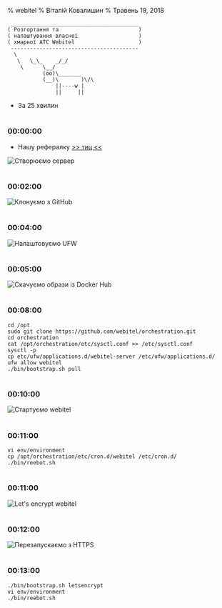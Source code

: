 % webitel
% Віталій Ковалишин
% Травень 19, 2018


~~~~~~~~~~~~~~~~~~~~~~~~~~~~~~~~~~~~~~~~~~ {.textinfo}
 ________________________________________
( Розгортання та                         )
( налаштування власної                   )
( хмарної АТС Webitel                    )
 ----------------------------------------
  \
   \   \_\_    _/_/
    \      \__/
           (oo)\_______
           (__)\       )\/\
               ||----w |
               ||     ||
~~~~~~~~~~~~~~~~~~~~~~~~~~~~~~~~~~~~~~~~~~~~

- За 25 хвилин

#
### 00:00:00 
 - Нашу рефералку [>> тиц <<](https://m.do.co/c/e56e7c26e8f3)

![Створюємо сервер](res/do-create.gif)

#
### 00:02:00 

![Клонуємо з GitHub](res/git-clone.gif)

#
### 00:04:00 

![Налаштовуємо UFW](res/ufw.gif)

#
### 00:05:00 

![Скачуємо образи із Docker Hub](res/images.gif)

#
### 00:08:00

~~~~~~~~~~~~~~~~~~~~~~~~~~~~~~~~~~~~~~~~~~ {.bash}
cd /opt
sudo git clone https://github.com/webitel/orchestration.git
cd orchestration
cat /opt/orchestration/etc/sysctl.conf >> /etc/sysctl.conf
sysctl -p
cp etc/ufw/applications.d/webitel-server /etc/ufw/applications.d/
ufw allow webitel
./bin/bootstrap.sh pull
~~~~~~~~~~~~~~~~~~~~~~~~~~~~~~~~~~~~~~~~~~~~

#
### 00:10:00 

![Стартуємо webitel](res/up.gif)

#
### 00:11:00

~~~~~~~~~~~~~~~~~~~~~~~~~~~~~~~~~~~~~~~~~~ {.bash}
vi env/environment
cp /opt/orchestration/etc/cron.d/webitel /etc/cron.d/
./bin/reebot.sh
~~~~~~~~~~~~~~~~~~~~~~~~~~~~~~~~~~~~~~~~~~~~

#
### 00:11:00 

![Let's encrypt webitel](res/letsencrypt.gif)

#
### 00:12:00 

![Перезапускаємо з HTTPS](res/reboot.gif)

#
### 00:13:00

~~~~~~~~~~~~~~~~~~~~~~~~~~~~~~~~~~~~~~~~~~ {.bash}
./bin/bootstrap.sh letsencrypt
vi env/environment
./bin/reebot.sh
~~~~~~~~~~~~~~~~~~~~~~~~~~~~~~~~~~~~~~~~~~~~



#
